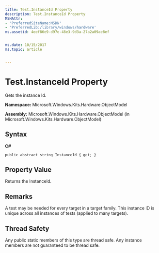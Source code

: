 ```yaml
---
title: Test.InstanceId Property
description: Test.InstanceId Property
MSHAttr:
- 'PreferredSiteName:MSDN'
- 'PreferredLib:/library/windows/hardware'
ms.assetid: 4eef86e9-d97e-48e3-9d3a-27a2a09ae8ef


ms.date: 10/15/2017
ms.topic: article


---
```


# Test.InstanceId Property


Gets the instance Id.

**Namespace:** Microsoft.Windows.Kits.Hardware.ObjectModel

**Assembly:** Microsoft.Windows.Kits.Hardware.ObjectModel (in Microsoft.Windows.Kits.Hardware.ObjectModel)

## <span id="Syntax"></span><span id="syntax"></span><span id="SYNTAX"></span>Syntax


**C#**

`public abstract string InstanceId { get; }`

## <span id="Property_Value"></span><span id="property_value"></span><span id="PROPERTY_VALUE"></span>Property Value


Returns the InstanceId.

## <span id="Remarks"></span><span id="remarks"></span><span id="REMARKS"></span>Remarks


A test may be needed for every target in a target family. This instance ID is unique across all instances of tests (applied to many targets).

## <span id="Thread_Safety"></span><span id="thread_safety"></span><span id="THREAD_SAFETY"></span>Thread Safety


Any public static members of this type are thread safe. Any instance members are not guaranteed to be thread safe.

 

 







